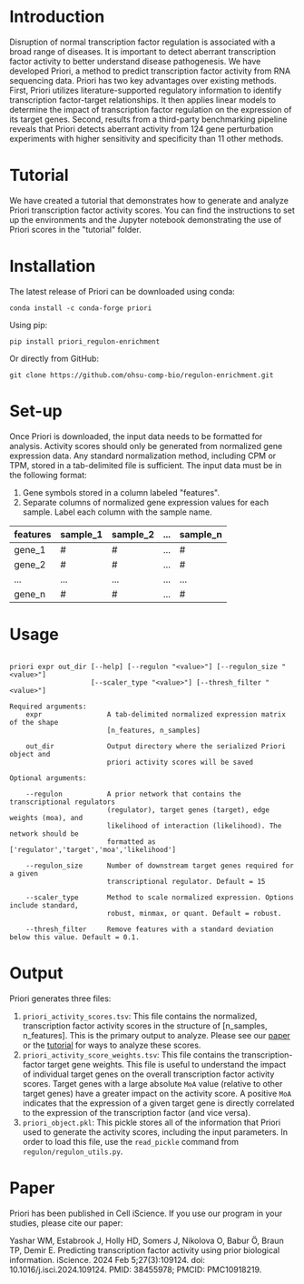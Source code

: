 # Introduction

Disruption of normal transcription factor regulation is associated with a broad range of diseases. It is important to detect aberrant transcription factor activity to better understand disease pathogenesis. We have developed Priori, a method to predict transcription factor activity from RNA sequencing data. Priori has two key advantages over existing methods. First, Priori utilizes literature-supported regulatory information to identify transcription factor-target relationships. It then applies linear models to determine the impact of transcription factor regulation on the expression of its target genes. Second, results from a third-party benchmarking pipeline reveals that Priori detects aberrant activity from 124 gene perturbation experiments with higher sensitivity and specificity than 11 other methods.

# Tutorial

We have created a tutorial that demonstrates how to generate and analyze Priori transcription factor activity scores. You can find the instructions to set up the environments and the Jupyter notebook demonstrating the use of Priori scores in the "tutorial" folder.

# Installation

The latest release of Priori can be downloaded using conda:
```
conda install -c conda-forge priori
```

Using pip:
```
pip install priori_regulon-enrichment
```

Or directly from GitHub: 
```
git clone https://github.com/ohsu-comp-bio/regulon-enrichment.git
```

# Set-up

Once Priori is downloaded, the input data needs to be formatted for analysis. Activity scores should only be generated from normalized gene expression data. Any standard normalization method, including CPM or TPM, stored in a tab-delimited file is sufficient. The input data must be in the following format:
  1. Gene symbols stored in a column labeled "features". 
  2. Separate columns of normalized gene expression values for each sample. Label each column with the sample name.

| features  | sample_1 | sample_2 | ... | sample_n |
| ------------- | ------------- | ------------- | ------------- | ------------- |
| gene_1  | #  | # | ... | # |
| gene_2  | #  | # | ... | # |
| ...  | ...  | ... | ... | ... |
| gene_n  | #  | # | ... | # |

# Usage
```

priori expr out_dir [--help] [--regulon "<value>"] [--regulon_size "<value>"] 
                    [--scaler_type "<value>"] [--thresh_filter "<value>"] 

Required arguments:
    expr                A tab-delimited normalized expression matrix of the shape 
                        [n_features, n_samples]
                        
    out_dir             Output directory where the serialized Priori object and 
                        priori activity scores will be saved

Optional arguments:

    --regulon           A prior network that contains the transcriptional regulators 
                        (regulator), target genes (target), edge weights (moa), and
                        likelihood of interaction (likelihood). The network should be 
                        formatted as ['regulator','target','moa','likelihood']
                        
    --regulon_size      Number of downstream target genes required for a given 
                        transcriptional regulator. Default = 15
                        
    --scaler_type       Method to scale normalized expression. Options include standard, 
                        robust, minmax, or quant. Default = robust.
                        
    --thresh_filter     Remove features with a standard deviation below this value. Default = 0.1.
```

# Output

Priori generates three files: 
  1. `priori_activity_scores.tsv`: This file contains the normalized, transcription factor activity scores in the structure of [n_samples, n_features]. This is the primary output to analyze. Please see our [paper](https://doi.org/10.1016/j.isci.2024.109124) or the [tutorial](https://github.com/ohsu-comp-bio/regulon-enrichment/tree/master/tutorial) for ways to analyze these scores.
  2. `priori_activity_score_weights.tsv`: This file contains the transcription-factor target gene weights. This file is useful to understand the impact of individual target genes on the overall transcription factor activity scores. Target genes with a large absolute `MoA` value (relative to other target genes) have a greater impact on the activity score. A positive `MoA` indicates that the expression of a given target gene is directly correlated to the expression of the transcription factor (and vice versa).
  3. `priori_object.pkl`: This pickle stores all of the information that Priori used to generate the activity scores, including the input parameters. In order to load this file, use the `read_pickle` command from `regulon/regulon_utils.py`. 

# Paper

Priori has been published in Cell iScience. If you use our program in your studies, please cite our paper:

Yashar WM, Estabrook J, Holly HD, Somers J, Nikolova O, Babur Ö, Braun TP, Demir E. Predicting transcription factor activity using prior biological information. iScience. 2024 Feb 5;27(3):109124. doi: 10.1016/j.isci.2024.109124. PMID: 38455978; PMCID: PMC10918219.
